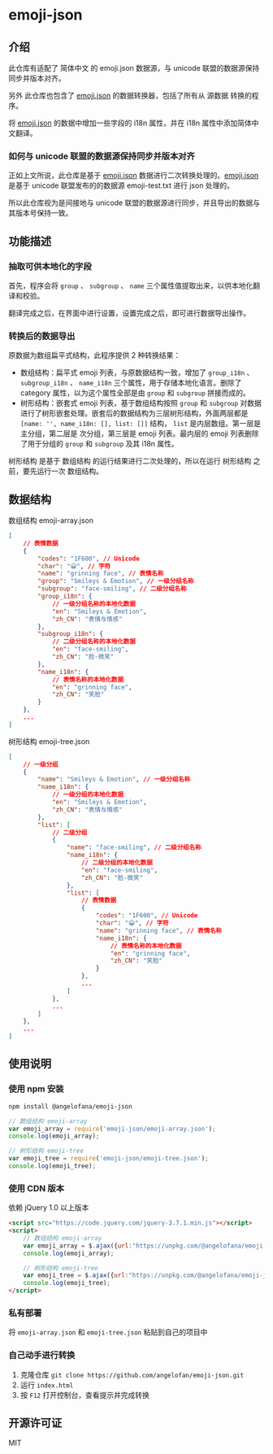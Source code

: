 # emoji-json

## 介绍

此仓库有适配了 简体中文 的 emoji.json 数据源，与 unicode 联盟的数据源保持同步并版本对齐。

另外 此仓库也包含了 [emoji.json](https://github.com/amio/emoji.json) 的数据转换器，包括了所有从 源数据 转换的程序。

将 [emoji.json](https://github.com/amio/emoji.json) 的数据中增加一些字段的 i18n 属性，并在 i18n 属性中添加简体中文翻译。

### 如何与 unicode 联盟的数据源保持同步并版本对齐

正如上文所说，此仓库是基于 [emoji.json](https://github.com/amio/emoji.json) 数据进行二次转换处理的。[emoji.json](https://github.com/amio/emoji.json) 是基于 unicode 联盟发布的的数据源 emoji-test.txt 进行 json 处理的。

所以此仓库视为是间接地与 unicode 联盟的数据源进行同步，并且导出的数据与其版本号保持一致。

## 功能描述

### 抽取可供本地化的字段

首先，程序会将 `group` 、 `subgroup` 、 `name` 三个属性值提取出来，以供本地化翻译和校验。

翻译完成之后，在界面中进行设置，设置完成之后，即可进行数据导出操作。

### 转换后的数据导出

原数据为数组扁平式结构，此程序提供 2 种转换结果：

- 数组结构：扁平式 emoji 列表，与原数据结构一致，增加了 `group_i18n` 、 `subgroup_i18n` 、 `name_i18n` 三个属性，用于存储本地化语言。删除了 category 属性，以为这个属性全部是由 `group` 和 `subgroup` 拼接而成的。
- 树形结构：嵌套式 emoji 列表，基于数组结构按照 `group` 和 `subgroup` 对数据进行了树形嵌套处理。嵌套后的数据结构为三层树形结构，外面两层都是 `[name: '', name_i18n: [], list: []]` 结构， `list` 是内层数组。第一层是 主分组，第二层是 次分组，第三层是 emoji 列表。最内层的 emoji 列表删除了用于分组的 `group` 和 `subgroup` 及其 i18n 属性。

树形结构 是基于 数组结构 的运行结果进行二次处理的，所以在运行 树形结构 之前，要先运行一次 数组结构。

## 数据结构

数组结构 emoji-array.json

```json
[
    // 表情数据
    {
        "codes": "1F600", // Unicode
        "char": "😀", // 字符
        "name": "grinning face", // 表情名称
        "group": "Smileys & Emotion", // 一级分组名称
        "subgroup": "face-smiling", // 二级分组名称
        "group_i18n": {
            // 一级分组名称的本地化数据
            "en": "Smileys & Emotion",
            "zh_CN": "表情与情感"
        },
        "subgroup_i18n": {
            // 二级分组名称的本地化数据
            "en": "face-smiling",
            "zh_CN": "脸-微笑"
        },
        "name_i18n": {
            // 表情名称的本地化数据
            "en": "grinning face",
            "zh_CN": "笑脸"
        }
    },
    ...
]
```

树形结构 emoji-tree.json

```json
[
    // 一级分组
    {
        "name": "Smileys & Emotion", // 一级分组名称
        "name_i18n": {
            // 一级分组的本地化数据
            "en": "Smileys & Emotion",
            "zh_CN": "表情与情感"
        },
        "list": [
            // 二级分组
            {
                "name": "face-smiling", // 二级分组名称
                "name_i18n": {
                    // 二级分组的本地化数据
                    "en": "face-smiling",
                    "zh_CN": "脸-微笑"
                },
                "list": [
                    // 表情数据
                    {
                        "codes": "1F600", // Unicode
                        "char": "😀", // 字符
                        "name": "grinning face", // 表情名称
                        "name_i18n": {
                            // 表情名称的本地化数据
                            "en": "grinning face",
                            "zh_CN": "笑脸"
                        }
                    },
                    ...
                ]
            },
            ...
        ]
    },
    ...
]
```

## 使用说明

### 使用 npm 安装

```bash
npm install @angelofana/emoji-json
```

```javascript
// 数组结构 emoji-array
var emoji_array = require('emoji-json/emoji-array.json');
console.log(emoji_array);

// 树形结构 emoji-tree
var emoji_tree = require('emoji-json/emoji-tree.json');
console.log(emoji_tree);
```

### 使用 CDN 版本

依赖 jQuery 1.0 以上版本

```html
<script src="https://code.jquery.com/jquery-3.7.1.min.js"></script>
<script>
    // 数组结构 emoji-array
    var emoji_array = $.ajax({url:"https://unpkg.com/@angelofana/emoji-json@15.1.1/emoji-array.json",async:false}).responseJSON;
    console.log(emoji_array);

    // 树形结构 emoji-tree
    var emoji_tree = $.ajax({url:"https://unpkg.com/@angelofana/emoji-json@15.1.1/emoji-tree.json",async:false}).responseJSON;
    console.log(emoji_tree);
</script>
```

### 私有部署

将 `emoji-array.json` 和 `emoji-tree.json` 粘贴到自己的项目中

### 自己动手进行转换

1.  克隆仓库 `git clone https://github.com/angelofan/emoji-json.git`
2.  运行 `index.html`
3.  按 `F12` 打开控制台，查看提示并完成转换

## 开源许可证

MIT